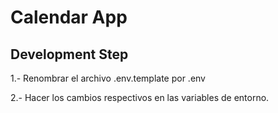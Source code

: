 # Calendar App

## Development Step
1.- Renombrar el archivo .env.template por .env

2.- Hacer los cambios respectivos en las variables de entorno.